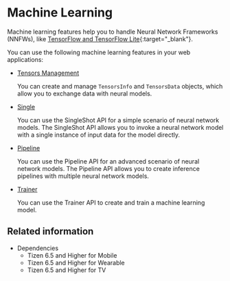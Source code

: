 # Machine Learning

Machine learning features help you to handle Neural Network Frameworks (NNFWs), like [TensorFlow and TensorFlow Lite](https://tensorflow.org){:target="_blank"}.

You can use the following machine learning features in your web applications:

- [Tensors Management](./tensors.md)

  You can create and manage `TensorsInfo` and `TensorsData` objects, which allow you to exchange data with neural models.

- [Single](./single.md)

  You can use the SingleShot API for a simple scenario of neural network models. The SingleShot API allows you to invoke a neural network model with a single instance of input data for the model directly.

- [Pipeline](./pipeline.md)

  You can use the Pipeline API for an advanced scenario of neural network models. The Pipeline API allows you to create inference pipelines with multiple neural network models.

- [Trainer](./trainer.md)

  You can use the Trainer API to create and train a machine learning model.

## Related information
- Dependencies
  - Tizen 6.5 and Higher for Mobile
  - Tizen 6.5 and Higher for Wearable
  - Tizen 6.5 and Higher for TV

